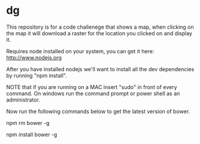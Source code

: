# dg
This repository is for a code challenege that shows a map, when clicking on the map it will download a raster for the location you clicked on and display it.

Requires node installed on your system, you can get it here: http://www.nodejs.org

After you have installed nodejs we'll want to install all the dev dependencies by running "npm install".

NOTE that if you are running on a MAC insert "sudo" in front of every command.  On windows run the command prompt or power shell as an administrator. 

Now run the following commands below to get the latest version of bower.

npm rm bower -g

npm install bower -g
